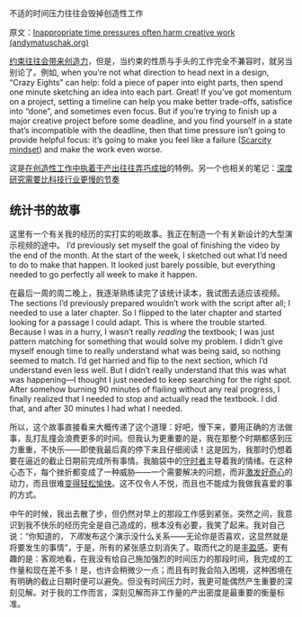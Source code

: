 不适的时间压力往往会毁掉创造性工作

原文：[Inappropriate time pressures often harm creative work (andymatuschak.org)](https://notes.andymatuschak.org/zv3oHi3CgUz3yjrKceuSznBQXYQeEWVW7KW)

[约束往往会带来创造力](https://notes.andymatuschak.org/zfsf2tFq4u5TuCgCMyWgFhwrTSMofHby1ae)，但是，当约束的性质与手头的工作完全不兼容时，就另当别论了。例如, when you’re not what direction to head next in a design, “Crazy Eights” can help: fold a piece of paper into eight parts, then spend one minute sketching an idea into each part. Great! If you’ve got momentum on a project, setting a timeline can help you make better trade-offs, satisfice into “done”, and sometimes even focus. But if you’re trying to finish up a major creative project before some deadline, and you find yourself in a state that’s incompatible with the deadline, then that time pressure isn’t going to provide helpful focus: it’s going to make you feel like a failure ([Scarcity mindset](https://notes.andymatuschak.org/znutNAv4ejW7nWwtzCnXQfAbbK8jS8DeAC3)) and make the work even worse.

这是[在创造性工作中执着于产出往往弄巧成拙](https://notes.andymatuschak.org/zWhZZuWVtFXsPNL8Ph3po7R8BEDztTSsN1X)的特例。另一个也相关的笔记：[深度研究需要比科技行业更慢的节奏](https://notes.andymatuschak.org/zhY2FQgMFwzqH7FKB8bnMvNGng9jmKtYshbu)

## 统计书的故事

这里有一个有关我的经历的实打实的呃故事。我正在制造一个有关新设计的大型演示视频的途中。 I’d previously set myself the goal of finishing the video by the end of the month. At the start of the week, I sketched out what I’d need to do to make that happen. It looked just barely possible, but everything needed to go perfectly all week to make it happen.

在最后一周的周二晚上，我逐渐熟练读完了该统计读本，我试图去适应该视频。The sections I’d previously prepared wouldn’t work with the script after all; I needed to use a later chapter. So I flipped to the later chapter and started looking for a passage I could adapt. This is where the trouble started. Because I was in a hurry, I wasn’t really *reading* the textbook; I was just pattern matching for something that would solve my problem. I didn’t give myself enough time to really understand what was being said, so nothing seemed to match. I’d get harried and flip to the next section, which I’d understand even less well. But I didn’t really understand that this was what was happening—I thought I just needed to keep searching for the right spot. After somehow burning 90 minutes of flailing without any real progress, I finally realized that I needed to stop and actually read the textbook. I did that, and after 30 minutes I had what I needed.

所以，这个故事直接看来大概传递了这个道理：好吧，慢下来，要用正确的方法做事，乱打乱撞会浪费更多的时间。但我认为更重要的是，我在那整个时期都感到压力重重，不快乐——即使我最后真的停下来且仔细阅读！这是因为，我那时仍想着要在逼近的截止日期前完成所有事情。我脑袋中的[守时者](https://notes.andymatuschak.org/z23CNTLfky3W29Za785v2tnASVogtczGW77x)主导着我的情绪。在这种心态下，每个挫折都变成了一种威胁——一个需要解决的问题，而非[激发好奇心](https://notes.andymatuschak.org/zKvtqpdyujNByokN4fSahKrgNgXxCAWD5gRv)的动力，而且很难[变得轻松愉快](https://notes.andymatuschak.org/ziHJKnDvMUWnBBpTEsVg3iVNxKrCieEUaEr)。这不仅令人不悦，而且也不能成为我做我喜爱的事的方式。

中午的时候，我出去散了步，但仍然对早上的那段工作感到紧张。突然之间，我意识到我不快乐的经历完全是自己造成的，根本没有必要，我笑了起来。我对自己说：“你知道的，*下周*发布这个演示没什么关系——无论你是否喜欢，这显然就是将要发生的事情”，于是，所有的紧张感立刻消失了。取而代之的是[丰盈感](https://notes.andymatuschak.org/zRCKm3mveX2C2LVCSZEGuSphQNmW5zGd2Rc)。更有趣的是：客观地看，在我没有给自己施加强烈的时间压力的那段时间，我完成的工作量和现在差不多！是，也许会稍微少一点；而且有时我会陷入困境，这种困境在有明确的截止日期时便可以避免。但没有时间压力时，我更可能偶然产生重要的深刻见解。对于我的工作而言，深刻见解而非工作量的产出密度是最重要的衡量标准。